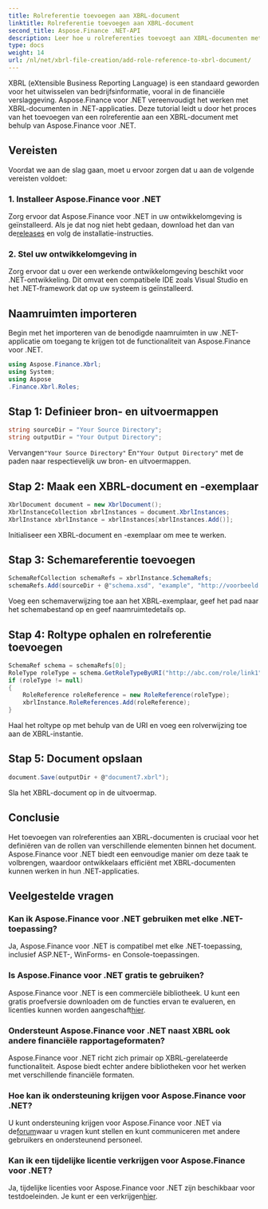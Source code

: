 ```yaml
---
title: Rolreferentie toevoegen aan XBRL-document
linktitle: Rolreferentie toevoegen aan XBRL-document
second_title: Aspose.Finance .NET-API
description: Leer hoe u rolreferenties toevoegt aan XBRL-documenten met behulp van Aspose.Finance voor .NET. Vereenvoudig de financiële rapportage in uw .NET-applicaties met deze tutorial.
type: docs
weight: 14
url: /nl/net/xbrl-file-creation/add-role-reference-to-xbrl-document/
---
```

XBRL (eXtensible Business Reporting Language) is een standaard geworden voor het uitwisselen van bedrijfsinformatie, vooral in de financiële verslaggeving. Aspose.Finance voor .NET vereenvoudigt het werken met XBRL-documenten in .NET-applicaties. Deze tutorial leidt u door het proces van het toevoegen van een rolreferentie aan een XBRL-document met behulp van Aspose.Finance voor .NET.
## Vereisten
Voordat we aan de slag gaan, moet u ervoor zorgen dat u aan de volgende vereisten voldoet:
### 1. Installeer Aspose.Finance voor .NET
Zorg ervoor dat Aspose.Finance voor .NET in uw ontwikkelomgeving is geïnstalleerd. Als je dat nog niet hebt gedaan, download het dan van de[releases](https://releases.aspose.com/finance/net/) en volg de installatie-instructies.
### 2. Stel uw ontwikkelomgeving in
Zorg ervoor dat u over een werkende ontwikkelomgeving beschikt voor .NET-ontwikkeling. Dit omvat een compatibele IDE zoals Visual Studio en het .NET-framework dat op uw systeem is geïnstalleerd.
## Naamruimten importeren
Begin met het importeren van de benodigde naamruimten in uw .NET-applicatie om toegang te krijgen tot de functionaliteit van Aspose.Finance voor .NET.
```csharp
using Aspose.Finance.Xbrl;
using System;
using Aspose
.Finance.Xbrl.Roles;
```
## Stap 1: Definieer bron- en uitvoermappen
```csharp
string sourceDir = "Your Source Directory";
string outputDir = "Your Output Directory";
```
 Vervangen`"Your Source Directory"` En`"Your Output Directory"` met de paden naar respectievelijk uw bron- en uitvoermappen.
## Stap 2: Maak een XBRL-document en -exemplaar
```csharp
XbrlDocument document = new XbrlDocument();
XbrlInstanceCollection xbrlInstances = document.XbrlInstances;
XbrlInstance xbrlInstance = xbrlInstances[xbrlInstances.Add()];
```
Initialiseer een XBRL-document en -exemplaar om mee te werken.
## Stap 3: Schemareferentie toevoegen
```csharp
SchemaRefCollection schemaRefs = xbrlInstance.SchemaRefs;
schemaRefs.Add(sourceDir + @"schema.xsd", "example", "http://voorbeeld.com/xbrl/taxonomie");
```
Voeg een schemaverwijzing toe aan het XBRL-exemplaar, geef het pad naar het schemabestand op en geef naamruimtedetails op.
## Stap 4: Roltype ophalen en rolreferentie toevoegen
```csharp
SchemaRef schema = schemaRefs[0];
RoleType roleType = schema.GetRoleTypeByURI("http://abc.com/role/link1");
if (roleType != null)
{
    RoleReference roleReference = new RoleReference(roleType);
    xbrlInstance.RoleReferences.Add(roleReference);
}
```
Haal het roltype op met behulp van de URI en voeg een rolverwijzing toe aan de XBRL-instantie.
## Stap 5: Document opslaan
```csharp
document.Save(outputDir + @"document7.xbrl");
```
Sla het XBRL-document op in de uitvoermap.
## Conclusie
Het toevoegen van rolreferenties aan XBRL-documenten is cruciaal voor het definiëren van de rollen van verschillende elementen binnen het document. Aspose.Finance voor .NET biedt een eenvoudige manier om deze taak te volbrengen, waardoor ontwikkelaars efficiënt met XBRL-documenten kunnen werken in hun .NET-applicaties.
## Veelgestelde vragen
### Kan ik Aspose.Finance voor .NET gebruiken met elke .NET-toepassing?
Ja, Aspose.Finance voor .NET is compatibel met elke .NET-toepassing, inclusief ASP.NET-, WinForms- en Console-toepassingen.
### Is Aspose.Finance voor .NET gratis te gebruiken?
 Aspose.Finance voor .NET is een commerciële bibliotheek. U kunt een gratis proefversie downloaden om de functies ervan te evalueren, en licenties kunnen worden aangeschaft[hier](https://purchase.aspose.com/buy).
### Ondersteunt Aspose.Finance voor .NET naast XBRL ook andere financiële rapportageformaten?
Aspose.Finance voor .NET richt zich primair op XBRL-gerelateerde functionaliteit. Aspose biedt echter andere bibliotheken voor het werken met verschillende financiële formaten.
### Hoe kan ik ondersteuning krijgen voor Aspose.Finance voor .NET?
 U kunt ondersteuning krijgen voor Aspose.Finance voor .NET via de[forum](https://forum.aspose.com/c/finance/43)waar u vragen kunt stellen en kunt communiceren met andere gebruikers en ondersteunend personeel.
### Kan ik een tijdelijke licentie verkrijgen voor Aspose.Finance voor .NET?
 Ja, tijdelijke licenties voor Aspose.Finance voor .NET zijn beschikbaar voor testdoeleinden. Je kunt er een verkrijgen[hier](https://purchase.aspose.com/temporary-license/).